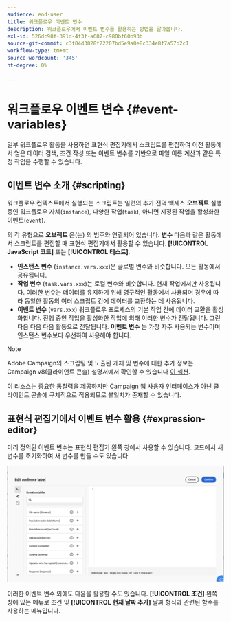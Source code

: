 ```yaml
---
audience: end-user
title: 워크플로우 이벤트 변수
description: 워크플로우에서 이벤트 변수를 활용하는 방법을 알아봅니다.
exl-id: 526dc98f-391d-4f3f-a687-c980bf60b93b
source-git-commit: c3f04d3828f22207bd5e9a0e8c334e8f7a57b2c1
workflow-type: tm+mt
source-wordcount: '345'
ht-degree: 0%

---
```


# 워크플로우 이벤트 변수 {#event-variables}

일부 워크플로우 활동을 사용하면 표현식 편집기에서 스크립트를 편집하여 이전 활동에서 얻은 데이터 검색, 조건 작성 또는 이벤트 변수를 기반으로 파일 이름 계산과 같은 특정 작업을 수행할 수 있습니다.

## 이벤트 변수 소개 {#scripting}

워크플로우 컨텍스트에서 실행되는 스크립트는 일련의 추가 전역 액세스 **오브젝트** 실행 중인 워크플로우 자체(`ìnstance`), 다양한 작업(`task`), 아니면 지정된 작업을 활성화한 이벤트(`event`).

의 각 유형으로 **오브젝트** 은(는) 의 범주와 연결되어 있습니다. **변수** 다음과 같은 활동에서 스크립트를 편집할 때 표현식 편집기에서 활용할 수 있습니다. **[!UICONTROL JavaScript 코드]** 또는 **[!UICONTROL 테스트]**.

* **인스턴스 변수** (`instance.vars.xxx`)은 글로벌 변수와 비슷합니다. 모든 활동에서 공유됩니다.
* **작업 변수** (`task.vars.xxx`)는 로컬 변수와 비슷합니다. 현재 작업에서만 사용됩니다. 이러한 변수는 데이터를 유지하기 위해 영구적인 활동에서 사용되며 경우에 따라 동일한 활동의 여러 스크립트 간에 데이터를 교환하는 데 사용됩니다.
* **이벤트 변수** (`vars.xxx`) 워크플로우 프로세스의 기본 작업 간에 데이터 교환을 활성화합니다. 진행 중인 작업을 활성화한 작업에 의해 이러한 변수가 전달됩니다. 그런 다음 다음 다음 활동으로 전달됩니다. **이벤트 변수** 는 가장 자주 사용되는 변수이며 인스턴스 변수보다 우선하여 사용해야 합니다.

>[!NOTE]
>
>Adobe Campaign의 스크립팅 및 노출된 개체 및 변수에 대한 추가 정보는 Campaign v8(클라이언트 콘솔) 설명서에서 확인할 수 있습니다 [이 섹션](https://experienceleague.adobe.com/en/docs/campaign/automation/workflows/advanced-management/javascript-scripts-and-templates).
>
>이 리소스는 중요한 통찰력을 제공하지만 Campaign 웹 사용자 인터페이스가 아닌 클라이언트 콘솔에 구체적으로 적용되므로 불일치가 존재할 수 있습니다.

## 표현식 편집기에서 이벤트 변수 활용 {#expression-editor}

미리 정의된 이벤트 변수는 표현식 편집기 왼쪽 창에서 사용할 수 있습니다. 코드에서 새 변수를 초기화하여 새 변수를 만들 수도 있습니다.

![](assets/event-variables.png)

이러한 이벤트 변수 외에도 다음을 활용할 수도 있습니다. **[!UICONTROL 조건]** 왼쪽 창에 있는 메뉴로 조건 및 **[!UICONTROL 현재 날짜 추가]** 날짜 형식과 관련된 함수를 사용하는 메뉴입니다.
